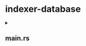 # indexer-database

<details>
<summary><h2>main.rs</h2></summary>

### fn main()

returns -> Result which can be
    - empty result, programming successful exit of the program
    - error

**Description** - THe main function is the starting point of the indexer. It takes no parameters and is responsible for initializing the *indexer data environment* and calling other functions.

**Initializing Data Environment** - Before calling the functions which actually indexes the transactions we need to set some data which are required for these functions to work properly.

List of required data
<details>
<summary>1. contract_metadata</summary>
The contract_metadata is a struct of type `ContractMetaData` which contains the basic data fetched from our Mongodb collection `contracts`.

The `ContractMetaData` type:
```
pub struct ContractMetaData {
    pub contract_address: String,
    pub read_abi_from: String,
    pub chain_id: String,
    pub function_of_interest: String,
    pub contract_name: String,
    pub contract_description: String,
    pub contract_slug: String,
    pub method_of_interest:std::collections::HashSet<String>,
    pub methods:Document,
}
```
</details>

<details><summary>2. contract_abi</summary></details>

</details>
